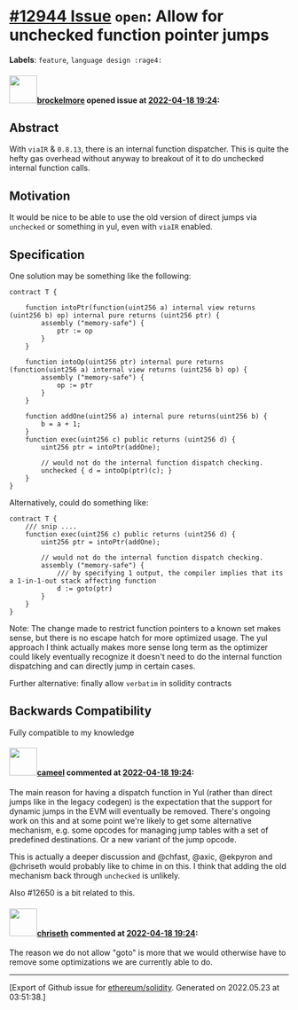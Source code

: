 # [\#12944 Issue](https://github.com/ethereum/solidity/issues/12944) `open`: Allow for unchecked function pointer jumps
**Labels**: `feature`, `language design :rage4:`


#### <img src="https://avatars.githubusercontent.com/u/31553173?u=fbe6c6b8d63f693b8367103acdd1299b31961d12&v=4" width="50">[brockelmore](https://github.com/brockelmore) opened issue at [2022-04-18 19:24](https://github.com/ethereum/solidity/issues/12944):

## Abstract
With `viaIR` & `0.8.13`, there is an internal function dispatcher. This is quite the hefty gas overhead without anyway to breakout of it to do unchecked internal function calls. 

## Motivation

It would be nice to be able to use the old version of direct jumps via `unchecked` or something in yul, even with `viaIR` enabled.

## Specification

One solution may be something like the following:

```solidity
contract T {

    function intoPtr(function(uint256 a) internal view returns (uint256 b) op) internal pure returns (uint256 ptr) {
        assembly ("memory-safe") {
            ptr := op
        }
    }

    function intoOp(uint256 ptr) internal pure returns (function(uint256 a) internal view returns (uint256 b) op) {
        assembly ("memory-safe") {
            op := ptr
        }
    }

    function addOne(uint256 a) internal pure returns(uint256 b) {
        b = a + 1;
    }
    function exec(uint256 c) public returns (uint256 d) {
        uint256 ptr = intoPtr(addOne);
 
        // would not do the internal function dispatch checking.
        unchecked { d = intoOp(ptr)(c); }
    }
}
```

Alternatively, could do something like:
```solidity
contract T {
    /// snip ....
    function exec(uint256 c) public returns (uint256 d) {
        uint256 ptr = intoPtr(addOne);
 
        // would not do the internal function dispatch checking.
        assembly ("memory-safe") {
            /// by specifying 1 output, the compiler implies that its a 1-in-1-out stack affecting function
            d := goto(ptr)
        }
    }
}
```

Note: The change made to restrict function pointers to a known set makes sense, but there is no escape hatch for more optimized usage. The yul approach I think actually makes more sense long term as the optimizer could likely eventually recognize it doesn't need to do the internal function dispatching and can directly jump in certain cases.

Further alternative: finally allow `verbatim` in solidity contracts

## Backwards Compatibility
Fully compatible to my knowledge


#### <img src="https://avatars.githubusercontent.com/u/137030?v=4" width="50">[cameel](https://github.com/cameel) commented at [2022-04-18 19:24](https://github.com/ethereum/solidity/issues/12944#issuecomment-1110123500):

The main reason for having a dispatch function in Yul (rather than direct jumps like in the legacy codegen) is the expectation that the support for dynamic jumps in the EVM will eventually be removed. There's ongoing work on this and at some point we're likely to get some alternative mechanism, e.g. some opcodes for managing jump tables with a set of predefined destinations. Or a new variant of the jump opcode.

This is actually a deeper discussion and @chfast, @axic, @ekpyron and @chriseth would probably like to chime in on this. I think that adding the old mechanism back through `unchecked` is unlikely.

Also #12650 is a bit related to this.

#### <img src="https://avatars.githubusercontent.com/u/9073706?v=4" width="50">[chriseth](https://github.com/chriseth) commented at [2022-04-18 19:24](https://github.com/ethereum/solidity/issues/12944#issuecomment-1112105452):

The reason we do not allow "goto" is more that we would otherwise have to remove some optimizations we are currently able to do.


-------------------------------------------------------------------------------



[Export of Github issue for [ethereum/solidity](https://github.com/ethereum/solidity). Generated on 2022.05.23 at 03:51:38.]
